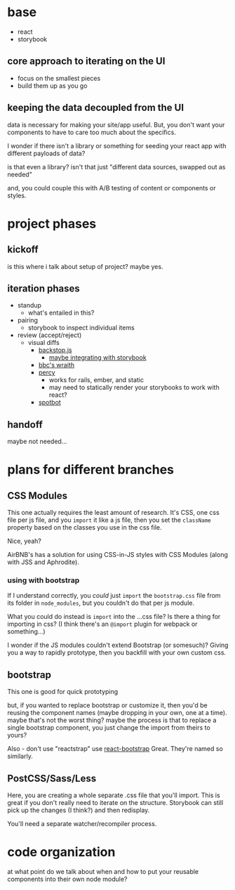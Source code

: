 # base

- react
- storybook


## core approach to iterating on the UI

- focus on the smallest pieces
- build them up as you go

## keeping the data decoupled from the UI

data is necessary for making your site/app useful.
But, you don't want your components to have to care too much about the specifics.

I wonder if there isn't a library or something for seeding your react app with different
payloads of data?

is that even a library?
isn't that just "different data sources, swapped out as needed"

and, you could couple this with A/B testing of content or components or styles.

# project phases

## kickoff

is this where i talk about setup of project?
maybe yes.

## iteration phases

- standup
  - what's entailed in this?
- pairing
  - storybook to inspect individual items
- review (accept/reject)
  - visual diffs
    - [backstop.js](https://github.com/garris/BackstopJS)
      - [maybe integrating with storybook](https://github.com/storybooks/react-storybook/issues/26)
    - [bbc's wraith](https://pantheon.io/docs/guides/visual-diff-with-wraith/)
    - [percy](https://percy.io/)
      - works for rails, ember, and static
      - may need to statically render your storybooks to work with react?
    - [spotbot](https://spotbot.qa/)


## handoff

maybe not needed...


# plans for different branches


## CSS Modules

This one actually requires the least amount of research.
It's CSS, one css file per js file, and you `import` it like
a js file, then you set the `className` property based on the
classes you use in the css file.

Nice, yeah?

AirBNB's has a solution for using CSS-in-JS styles with CSS Modules
(along with JSS and Aphrodite).

### using with bootstrap

If I understand correctly, you *could* just `import` the `bootstrap.css`
file from its folder in `node_modules`, but you couldn't do that per js module.

What you could do instead is `import` into the ...css file?
Is there a thing for importing in css?
(I think there's an `@import` plugin for webpack or something...)

I wonder if the JS modules couldn't extend Bootstrap (or somesuch)?
Giving you a way to rapidly prototype, then you backfill with your own custom css.


## bootstrap

This one is good for quick prototyping

but, if you wanted to replace bootstrap or customize it,
then you'd be reusing the component names (maybe dropping in your own, one at a time).
maybe that's not the worst thing?
maybe the process is that to replace a single bootstrap component, you just change
the import from theirs to yours?


Also - don't use "reactstrap" use [react-bootstrap](https://react-bootstrap.github.io/)
Great. They're named so similarly.


## PostCSS/Sass/Less

Here, you are creating a whole separate .css file that you'll import.
This is great if you don't really need to iterate on the structure.
Storybook can still pick up the changes (I think?) and then redisplay.

You'll need a separate watcher/recompiler process.

# code organization

at what point do we talk about when and how to put your reusable components into their
own node module?